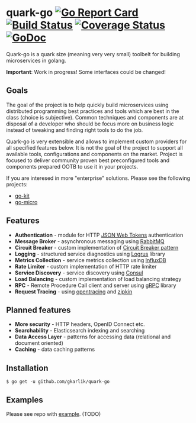 # quark-go [![Go Report Card](https://goreportcard.com/badge/github.com/gkarlik/quark-go)](https://goreportcard.com/report/github.com/gkarlik/quark-go) [![Build Status](https://travis-ci.org/gkarlik/quark-go.svg?branch=master)](https://travis-ci.org/gkarlik/quark-go) [![Coverage Status](https://coveralls.io/repos/github/gkarlik/quark-go/badge.svg?branch=master)](https://coveralls.io/github/gkarlik/quark-go?branch=master) [![GoDoc](https://godoc.org/github.com/gkarlik/quark-go?status.svg)](https://godoc.org/github.com/gkarlik/quark-go)


Quark-go is a quark size (meaning very very small) toolbelt for building microservices in golang. 

**Important**: Work in progress! Some interfaces could be changed!

## Goals
The goal of the project is to help quickly build microservices using distributed programming best practices and tools which are 
best in the class (choice is subjective). Common techniques and components are at disposal of a developer who should be 
focus more on business logic instead of tweaking and finding right tools to do the job.

Quark-go is very extensible and allows to implement custom providers for all specified features below. It is not the goal of the project
to support all available tools, configurations and components on the market. Project is focused to deliver community proven best preconfigured tools
and components prepared OOTB to use it in your projects.

If you are interesed in more "enterprise" solutions. Please see the following projects:
* [go-kit](https://github.com/go-kit/kit)
* [go-micro](https://github.com/micro/go-micro)

## Features
* **Authentication** - module for HTTP [JSON Web Tokens](https://jwt.io/) authentication
* **Message Broker** - asynchronous messaging using [RabbitMQ](https://www.rabbitmq.com/)
* **Circuit Breaker** - custom implementation of [Circuit Breaker pattern](https://martinfowler.com/bliki/CircuitBreaker.html)
* **Logging** - structured service diagnostics using [Logrus](https://github.com/sirupsen/logrus) library
* **Metrics Collection** - service metrics collection using [InfluxDB](https://www.influxdata.com/)
* **Rate Limiter** - custom implementation of HTTP rate limiter
* **Service Discovery** - service discovery using [Consul](https://www.consul.io/)
* **Load Balancing** - custom implementation of load balancing strategy
* **RPC** - Remote Procedure Call client and server using [gRPC](http://www.grpc.io/) library
* **Request Tracing** - using [opentracing](http://opentracing.io/) and [zipkin](http://zipkin.io/)

## Planned features
* **More security** - HTTP headers, OpenID Connect etc.
* **Searchability** - Elasticsearch indexing and searching
* **Data Access Layer** - patterns for accessing data (relational and document oriented)
* **Caching** - data caching patterns

## Installation

`$ go get -u github.com/gkarlik/quark-go`

## Examples

Please see repo with [example](https://github.com/gkarlik/quark-go-example). (TODO)